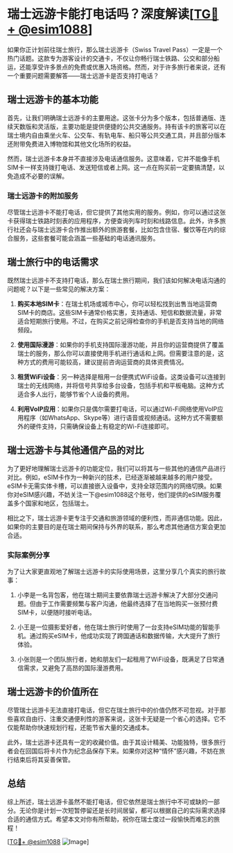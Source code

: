 # 瑞士远游卡能打电话吗？深度解读[[TG💪+ @esim1088](https://t.me/s/esim1088)]

如果你正计划前往瑞士旅行，那么瑞士远游卡（Swiss Travel Pass）一定是一个热门话题。这款专为游客设计的交通卡，不仅让你畅行瑞士铁路、公交和部分船运，还能享受许多景点的免费或优惠入场资格。然而，对于许多旅行者来说，还有一个重要问题需要解答——瑞士远游卡是否支持打电话？

## 瑞士远游卡的基本功能

首先，让我们明确瑞士远游卡的主要用途。这张卡分为多个版本，包括普通版、连续天数版和灵活版，主要功能是提供便捷的公共交通服务。持有该卡的旅客可以在瑞士境内自由乘坐火车、公交车、有轨电车、船只等公共交通工具，并且部分版本还附带免费进入博物馆和其他文化场所的权益。

然而，瑞士远游卡本身并不直接涉及电话通信服务。这意味着，它并不能像手机SIM卡一样支持拨打电话、发送短信或者上网。这一点在购买前一定要搞清楚，以免造成不必要的误解。

### 瑞士远游卡的附加服务

尽管瑞士远游卡不能打电话，但它提供了其他实用的服务。例如，你可以通过这张卡获得瑞士铁路时刻表的应用程序，方便查询列车时刻和线路信息。此外，许多旅行社还会与瑞士远游卡合作推出额外的旅游套餐，比如包含住宿、餐饮等在内的综合服务，这些套餐可能会涵盖一些基础的电话通讯服务。

## 瑞士旅行中的电话需求

既然瑞士远游卡不支持打电话，那么在瑞士旅行期间，我们该如何解决电话沟通的问题呢？以下是一些常见的解决方案：

1. **购买本地SIM卡**：在瑞士机场或城市中心，你可以轻松找到出售当地运营商SIM卡的商店。这些SIM卡通常价格实惠，支持通话、短信和数据流量，非常适合短期旅行使用。不过，在购买之前记得检查你的手机是否支持当地的网络频段。

2. **使用国际漫游**：如果你的手机支持国际漫游功能，并且你的运营商提供了覆盖瑞士的服务，那么你可以直接使用手机进行通话和上网。但需要注意的是，这种方式的费用可能较高，建议提前咨询运营商的具体资费情况。

3. **租赁WiFi设备**：另一种选择是租用一台便携式WiFi设备。这类设备可以连接到瑞士的无线网络，并将信号共享给多台设备，包括手机和平板电脑。这种方式适合多人出行，能够节省个人设备的费用。

4. **利用VoIP应用**：如果你只是偶尔需要打电话，可以通过Wi-Fi网络使用VoIP应用程序（如WhatsApp、Skype等）进行语音或视频通话。这种方式不需要额外的硬件支持，只需确保设备上有稳定的Wi-Fi连接即可。

## 瑞士远游卡与其他通信产品的对比

为了更好地理解瑞士远游卡的功能定位，我们可以将其与一些其他的通信产品进行对比。例如，eSIM卡作为一种新兴的技术，已经逐渐被越来越多的用户接受。eSIM卡无需实体卡槽，可以直接嵌入设备中，支持全球范围内的网络切换。如果你对eSIM感兴趣，不妨关注一下@esim1088这个账号，他们提供的eSIM服务覆盖多个国家和地区，包括瑞士。

相比之下，瑞士远游卡更专注于交通和旅游领域的便利性，而非通信功能。因此，如果你的主要目的是在瑞士期间保持与外界的联系，那么考虑其他通信方案会更加合适。

### 实际案例分享

为了让大家更直观地了解瑞士远游卡的实际使用场景，这里分享几个真实的旅行故事：

1. 小李是一名背包客，他在瑞士期间主要依靠瑞士远游卡解决了大部分交通问题。但由于工作需要频繁与客户沟通，他最终选择了在当地购买一张预付费SIM卡，以便随时接听电话。

2. 小王是一位摄影爱好者，他在瑞士旅行时使用了一台支持eSIM功能的智能手机。通过购买eSIM卡，他成功实现了跨国通话和数据传输，大大提升了旅行体验。

3. 小张则是一个团队旅行者，她和朋友们一起租用了WiFi设备，既满足了日常通信需求，又避免了高昂的国际漫游费用。

## 瑞士远游卡的价值所在

尽管瑞士远游卡无法直接打电话，但它在瑞士旅行中的价值仍然不可忽视。对于那些喜欢自由行、注重交通便利性的游客来说，这张卡无疑是一个省心的选择。它不仅能帮助你快速规划行程，还能节省大量的交通成本。

此外，瑞士远游卡还具有一定的收藏价值。由于其设计精美、功能独特，很多旅行者会在回国后将卡片作为纪念品保存下来。如果你对这种“情怀”感兴趣，不妨在旅行结束后将其妥善保管。

## 总结

综上所述，瑞士远游卡虽然不能打电话，但它依然是瑞士旅行中不可或缺的一部分。无论你是计划一次短暂停留还是长时间居留，都可以根据自己的实际需求选择合适的通信方式。希望本文对你有所帮助，祝你在瑞士度过一段愉快而难忘的旅程！

[[TG💪+ @esim1088](https://t.me/s/esim1088) ![Image](https://i.postimg.cc/4NQfJmqS/Snipaste-2025-05-13-00-14-12.png)]